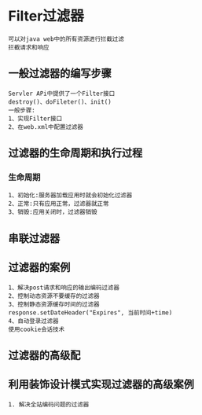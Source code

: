 # Filter过滤器
    可以对java web中的所有资源进行拦截过滤
    拦截请求和响应
## 一般过滤器的编写步骤
    Servler APi中提供了一个Filter接口
    destroy()、doFileter()、init()
    一般步骤:
    1、实现Filter接口
    2、在web.xml中配置过滤器
## 过滤器的生命周期和执行过程
### 生命周期
    1、初始化:服务器加载应用时就会初始化过滤器
    2、正常:只有应用正常，过滤器就正常
    3、销毁:应用关闭时，过滤器销毁
## 串联过滤器
## 过滤器的案例
    1、解决post请求和响应的输出编码过滤器
    2、控制动态资源不要缓存的过滤器
    3、控制静态资源缓存时间的过滤器
    response.setDateHeader("Expires", 当前时间+time)
    4、自动登录过滤器
    使用cookie会话技术
## 过滤器的高级配
## 利用装饰设计模式实现过滤器的高级案例
     
    1. 解决全站编码问题的过滤器
   
   
   
   
   
   
   
   
   
 
    
    